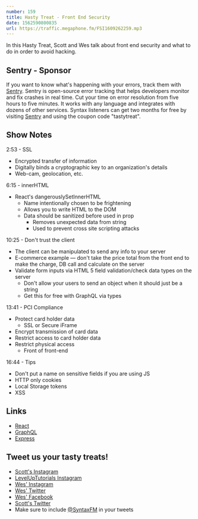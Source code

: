 ```yaml
---
number: 159
title: Hasty Treat - Front End Security
date: 1562590800835
url: https://traffic.megaphone.fm/FSI1609262259.mp3
---
```


In this Hasty Treat, Scott and Wes talk about front end security and what to do in order to avoid hacking.

## Sentry - Sponsor

If you want to know what's happening with your errors, track them with [Sentry](https://sentry.io/). Sentry is open-source error tracking that helps developers monitor and fix crashes in real time. Cut your time on error resolution from five hours to five minutes. It works with any language and integrates with dozens of other services. Syntax listeners can get two months for free by visiting [Sentry](https://sentry.io/) and using the coupon code "tastytreat".

## Show Notes

2:53 - SSL

* Encrypted transfer of information
* Digitally binds a cryptographic key to an organization's details
* Web-cam, geolocation, etc.

6:15 - innerHTML 

* React's dangerouslySetInnerHTML
	* Name intentionally chosen to be frightening
	* Allows you to write HTML to the DOM
	* Data should be sanitized before used in prop
        * Removes unexpected data from string
        * Used to prevent cross site scripting attacks

10:25 - Don't trust the client

* The client can be manipulated to send any info to your server
* E-commerce example — don't take the price total from the front end to make the charge, DB call and calculate on the server
* Validate form inputs via HTML 5 field validation/check data types on the server
    * Don't allow your users to send an object when it should just be a string
    * Get this for free with GraphQL via types

13:41 - PCI Compliance

* Protect card holder data
    * SSL or Secure iFrame
* Encrypt transmission of card data
* Restrict access to card holder data
* Restrict physical access
    * Front of front-end

 16:44 - Tips

* Don't put a name on sensitive fields if you are using JS
* HTTP only cookies
* Local Storage tokens
* XSS

## Links
* [React](https://reactjs.org/)
* [GraphQL](https://graphql.org/)
* [Express](https://expressjs.com/)

## Tweet us your tasty treats!
* [Scott's Instagram](https://www.instagram.com/stolinski/)
* [LevelUpTutorials Instagram](https://www.instagram.com/LevelUpTutorials/)
* [Wes' Instagram](https://www.instagram.com/wesbos/)
* [Wes' Twitter](https://twitter.com/wesbos)
* [Wes' Facebook](https://www.facebook.com/wesbos.developer)
* [Scott's Twitter](https://twitter.com/stolinski)
* Make sure to include [@SyntaxFM](https://twitter.com/SyntaxFM) in your tweets